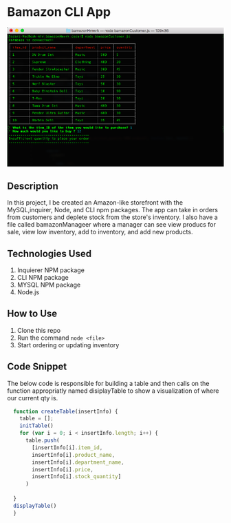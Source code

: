 # Bamazon CLI App

![Image of working app](./images/working-demo-pic.png)

## Description
In this project, I be created an Amazon-like storefront with the MySQL,inquirer, Node, and CLI npm packages. The app can take in orders from customers and deplete stock from the store's inventory. I also have a file called bamazonManageer where a manager can see view producs for sale,  view low inventory, add to inventory, and add new products.

## Technologies Used 

1. Inquierer NPM package
2. CLI NPM package
3. MYSQL NPM package
4. Node.js

## How to Use
1. Clone this repo
2. Run the command `node <file>`
3. Start ordering or updating inventory

## Code Snippet

The below code is responsible for building a table and then calls on the function 
appropriatly named disiplayTable to show a visualization of where our current qty
is.

``` javascript
  function createTable(insertInfo) {
    table = [];
    initTable()
    for (var i = 0; i < insertInfo.length; i++) {
      table.push(
        [insertInfo[i].item_id,
        insertInfo[i].product_name,
        insertInfo[i].department_name,
        insertInfo[i].price,
        insertInfo[i].stock_quantity]
      )
    
  }
  displayTable()
  }

```




